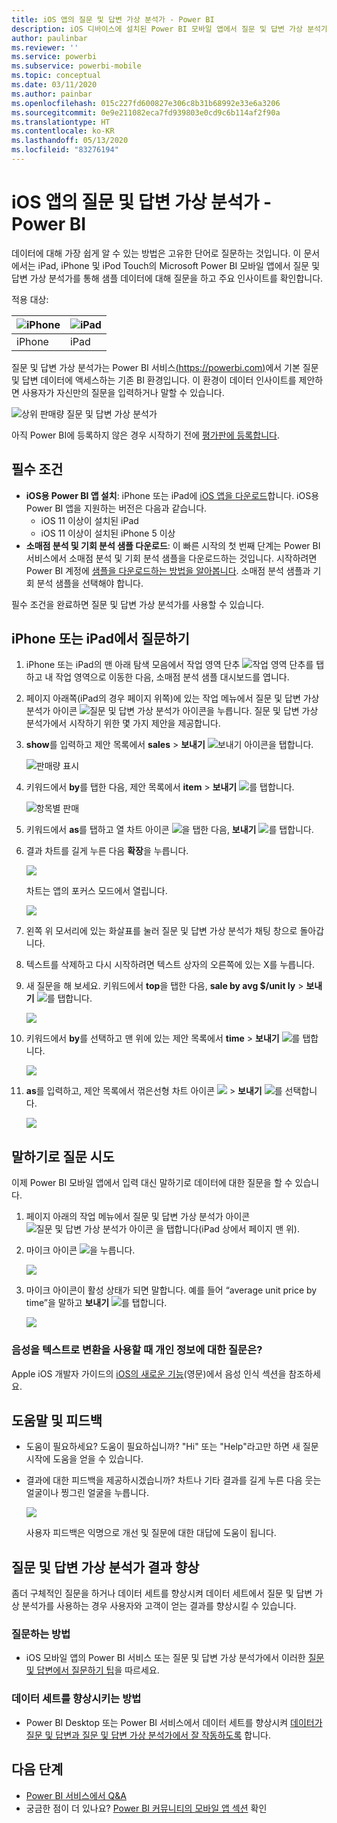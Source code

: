 ```yaml
---
title: iOS 앱의 질문 및 답변 가상 분석가 - Power BI
description: iOS 디바이스에 설치된 Power BI 모바일 앱에서 질문 및 답변 가상 분석가를 사용하여 사용자의 고유한 언어로 이 샘플 데이터에 대해 질문합니다.
author: paulinbar
ms.reviewer: ''
ms.service: powerbi
ms.subservice: powerbi-mobile
ms.topic: conceptual
ms.date: 03/11/2020
ms.author: painbar
ms.openlocfilehash: 015c227fd600827e306c8b31b68992e33e6a3206
ms.sourcegitcommit: 0e9e211082eca7fd939803e0cd9c6b114af2f90a
ms.translationtype: HT
ms.contentlocale: ko-KR
ms.lasthandoff: 05/13/2020
ms.locfileid: "83276194"
---
```

# <a name="qa-virtual-analyst-in-ios-apps---power-bi"></a>iOS 앱의 질문 및 답변 가상 분석가 - Power BI

데이터에 대해 가장 쉽게 알 수 있는 방법은 고유한 단어로 질문하는 것입니다. 이 문서에서는 iPad, iPhone 및 iPod Touch의 Microsoft Power BI 모바일 앱에서 질문 및 답변 가상 분석가를 통해 샘플 데이터에 대해 질문을 하고 주요 인사이트를 확인합니다. 

적용 대상:

| ![iPhone](./media/mobile-apps-ios-qna/iphone-logo-50-px.png) | ![iPad](./media/mobile-apps-ios-qna/ipad-logo-50-px.png) |
|:--- |:--- |
| iPhone |iPad |

질문 및 답변 가상 분석가는 Power BI 서비스[(https://powerbi.com)](https://powerbi.com)에서 기본 질문 및 답변 데이터에 액세스하는 기존 BI 환경입니다. 이 환경이 데이터 인사이트를 제안하면 사용자가 자신만의 질문을 입력하거나 말할 수 있습니다.

![상위 판매량 질문 및 답변 가상 분석가](./media/mobile-apps-ios-qna/power-bi-ios-q-n-a-top-sale-intro.png)

아직 Power BI에 등록하지 않은 경우 시작하기 전에 [평가판에 등록합니다](https://app.powerbi.com/signupredirect?pbi_source=web).

## <a name="prerequisites"></a>필수 조건

* **iOS용 Power BI 앱 설치**: iPhone 또는 iPad에 [iOS 앱을 다운로드](https://go.microsoft.com/fwlink/?LinkId=522062)합니다.
iOS용 Power BI 앱을 지원하는 버전은 다음과 같습니다.
    * iOS 11 이상이 설치된 iPad
    * iOS 11 이상이 설치된 iPhone 5 이상
* **소매점 분석 및 기회 분석 샘플 다운로드**: 이 빠른 시작의 첫 번째 단계는 Power BI 서비스에서 소매점 분석 및 기회 분석 샘플을 다운로드하는 것입니다. 시작하려면 Power BI 계정에 [샘플을 다운로드하는 방법을 알아봅니다](./mobile-apps-download-samples.md). 소매점 분석 샘플과 기회 분석 샘플을 선택해야 합니다.

필수 조건을 완료하면 질문 및 답변 가상 분석가를 사용할 수 있습니다.

## <a name="try-asking-questions-on-your-iphone-or-ipad"></a>iPhone 또는 iPad에서 질문하기
1. iPhone 또는 iPad의 맨 아래 탐색 모음에서 작업 영역 단추 ![작업 영역 단추](./media/mobile-apps-ios-qna/power-bi-iphone-workspaces-button.png)를 탭하고 내 작업 영역으로 이동한 다음, 소매점 분석 샘플 대시보드를 엽니다.

2. 페이지 아래쪽(iPad의 경우 페이지 위쪽)에 있는 작업 메뉴에서 질문 및 답변 가상 분석가 아이콘 ![질문 및 답변 가상 분석가 아이콘](././media/mobile-apps-ios-qna/power-bi-ios-q-n-a-icon.png)을 누릅니다.
     질문 및 답변 가상 분석가에서 시작하기 위한 몇 가지 제안을 제공합니다.
3. **show**를 입력하고 제안 목록에서 **sales** > **보내기** ![보내기 아이콘](./media/mobile-apps-ios-qna/power-bi-ios-qna-send-icon.png)을 탭합니다.

    ![판매량 표시](./media/mobile-apps-ios-qna/power-bi-ios-q-n-a-show-sales.png)
4. 키워드에서 **by**를 탭한 다음, 제안 목록에서 **item** > **보내기** ![](./media/mobile-apps-ios-qna/power-bi-ios-qna-send-icon.png)를 탭합니다.

    ![항목별 판매](./media/mobile-apps-ios-qna/power-bi-ios-q-n-a-sale-by-item.png)
5. 키워드에서 **as**를 탭하고 열 차트 아이콘 ![](./media/mobile-apps-ios-qna/power-bi-ios-q-n-a-column-chart-icon.png)을 탭한 다음, **보내기** ![](./media/mobile-apps-ios-qna/power-bi-ios-qna-send-icon.png)를 탭합니다.
6. 결과 차트를 길게 누른 다음 **확장**을 누릅니다.

    ![](media/mobile-apps-ios-qna/power-bi-ios-q-n-a-tap-expand-feedback.png)

    차트는 앱의 포커스 모드에서 열립니다.

    ![](media/mobile-apps-ios-qna/power-bi-ios-q-n-a-expanded-chart.png)
7. 왼쪽 위 모서리에 있는 화살표를 눌러 질문 및 답변 가상 분석가 채팅 창으로 돌아갑니다.
8. 텍스트를 삭제하고 다시 시작하려면 텍스트 상자의 오른쪽에 있는 X를 누릅니다.
9. 새 질문을 해 보세요. 키워드에서 **top**을 탭한 다음, **sale by avg $/unit ly** > **보내기** ![](./media/mobile-apps-ios-qna/power-bi-ios-qna-send-icon.png)를 탭합니다.

    ![](media/mobile-apps-ios-qna/power-bi-ios-q-n-a-top-sale-2.png)
10. 키워드에서 **by**를 선택하고 맨 위에 있는 제안 목록에서 **time** > **보내기** ![](./media/mobile-apps-ios-qna/power-bi-ios-qna-send-icon.png)를 탭합니다.

     ![](media/mobile-apps-ios-qna/power-bi-ios-q-n-a-top-sale-by-time.png)
11. **as**를 입력하고, 제안 목록에서 꺾은선형 차트 아이콘 ![](./media/mobile-apps-ios-qna/power-bi-ios-q-n-a-line-chart-icon.png) > **보내기** ![](./media/mobile-apps-ios-qna/power-bi-ios-qna-send-icon.png)를 선택합니다.

    ![](media/mobile-apps-ios-qna/power-bi-ios-q-n-a-top-sale-as-line.png)

## <a name="try-saying-your-questions"></a>말하기로 질문 시도
이제 Power BI 모바일 앱에서 입력 대신 말하기로 데이터에 대한 질문을 할 수 있습니다.

1. 페이지 아래의 작업 메뉴에서 질문 및 답변 가상 분석가 아이콘 ![질문 및 답변 가상 분석가 아이콘](././media/mobile-apps-ios-qna/power-bi-ios-q-n-a-icon.png) 을 탭합니다(iPad 상에서 페이지 맨 위).
2. 마이크 아이콘 ![](media/mobile-apps-ios-qna/power-bi-ios-qna-mic-icon.png)을 누릅니다.

    ![](media/mobile-apps-ios-qna/power-bi-ios-qna-mic-on.png)

1. 마이크 아이콘이 활성 상태가 되면 말합니다. 예를 들어 “average unit price by time”을 말하고 **보내기** ![](./media/mobile-apps-ios-qna/power-bi-ios-qna-send-icon.png)를 탭합니다.

    ![](media/mobile-apps-ios-qna/power-bi-ios-qna-speech-complete.png)

### <a name="questions-about-privacy-when-using-speech-to-text"></a>음성을 텍스트로 변환을 사용할 때 개인 정보에 대한 질문은?
Apple iOS 개발자 가이드의 [iOS의 새로운 기능](https://go.microsoft.com/fwlink/?linkid=845624)(영문)에서 음성 인식 섹션을 참조하세요.

## <a name="help-and-feedback"></a>도움말 및 피드백
* 도움이 필요하세요? 도움이 필요하십니까? "Hi" 또는 "Help"라고만 하면 새 질문 시작에 도움을 얻을 수 있습니다.
* 결과에 대한 피드백을 제공하시겠습니까? 차트나 기타 결과를 길게 누른 다음 웃는 얼굴이나 찡그린 얼굴을 누릅니다.

    ![](media/mobile-apps-ios-qna/power-bi-ios-q-n-a-tap-feedback.png)

    사용자 피드백은 익명으로 개선 및 질문에 대한 대답에 도움이 됩니다.

## <a name="enhance-your-qa-virtual-analyst-results"></a>질문 및 답변 가상 분석가 결과 향상
좀더 구체적인 질문을 하거나 데이터 세트를 향상시켜 데이터 세트에서 질문 및 답변 가상 분석가를 사용하는 경우 사용자와 고객이 얻는 결과를 향상시킬 수 있습니다.

### <a name="how-to-ask-questions"></a>질문하는 방법
* iOS 모바일 앱의 Power BI 서비스 또는 질문 및 답변 가상 분석가에서 이러한 [질문 및 답변에서 질문하기 팁](../end-user-q-and-a-tips.md)을 따르세요.

### <a name="how-to-enhance-the-dataset"></a>데이터 세트를 향상시키는 방법
* Power BI Desktop 또는 Power BI 서비스에서 데이터 세트를 향상시켜 [데이터가 질문 및 답변과 질문 및 답변 가상 분석가에서 잘 작동하도록](../../create-reports/service-prepare-data-for-q-and-a.md) 합니다.

## <a name="next-steps"></a>다음 단계
* [Power BI 서비스에서 Q&A](../end-user-q-and-a.md)
* 궁금한 점이 더 있나요? [Power BI 커뮤니티의 모바일 앱 섹션](https://go.microsoft.com/fwlink/?linkid=839277) 확인
